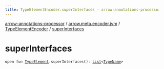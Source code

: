 ```yaml
---
title: TypeElementEncoder.superInterfaces - arrow-annotations-processor
---
```


[arrow-annotations-processor](../../index.html) / [arrow.meta.encoder.jvm](../index.html) / [TypeElementEncoder](index.html) / [superInterfaces](./super-interfaces.html)

# superInterfaces

`open fun `[`TypeElement`](http://docs.oracle.com/javase/6/docs/api/javax/lang/model/element/TypeElement.html)`.superInterfaces(): `[`List`](https://kotlinlang.org/api/latest/jvm/stdlib/kotlin.collections/-list/index.html)`<`[`TypeName`](../../arrow.meta.ast/-type-name/index.html)`>`